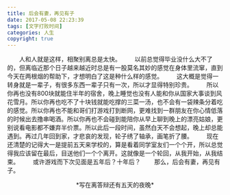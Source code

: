 ```yaml
---
title: 后会有妻，再见有子
date: 2017-05-08 22:23:39
tags: [文字打败时间]
categories: 人生
copyright: true
---
```

　　人和人就是这样，相聚别离总是太快。
　　以前总觉得毕业没什么大不了的，但离临近那个日子越来越近时总是有一股莫名其妙的感觉在身体里流窜，直到今天在两根烟的帮助下，才想明白了这是种什么样的感觉。
　　这大概是觉得一转身就是一辈子，有很多东西一辈子只有一次，所以才显得特别珍贵。<!--more-->
　　所以你再也没有800块就能住半年的宿舍，晚上睡觉也没有人能和你从国家大事谈到风花雪月。所以你再也吃不了十块钱就能吃撑的三菜一汤，也不会有一袋辣条分着吃的感觉。所以你再也不能和哥们打游戏打到断网，更难找到一群朋友在你心情低落的时候出去撸串喝酒。所以你再也不会碰到能陪你从早上聊到晚上的漂亮姑娘，更别说看电影都不嫌弃半价票。所以此后一段时间，虽然白天不会想起，晚上却总能遇到。再过几年回到家，才悲哀的发现，轮子绣了轴承，画笔折了腰。
　　现在还清楚的记得大一是提前五天来学校的，算是看着同学室友们一个个开，所以总觉得我应该留在最后，目送他们一个个离开。这就像是一个轮回，从我开始，从我结束。
　　或许游戏而下次见面是五年后？十年后？
　　那么，后会有妻，再见有子。
<center>*写在离答辩还有五天的夜晚*</center>